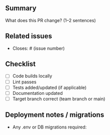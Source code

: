 ## Summary
What does this PR change? (1–2 sentences)

## Related issues
- Closes: # (issue number)

## Checklist
- [ ] Code builds locally
- [ ] Lint passes
- [ ] Tests added/updated (if applicable)
- [ ] Documentation updated
- [ ] Target branch correct (team branch or main)

## Deployment notes / migrations
- Any .env or DB migrations required:
